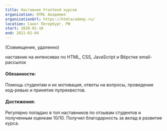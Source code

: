 ```yaml
---
title: Наставник Frontend курсов
organization: HTML Академия
organizationUrl: https://htmlacademy.ru/
location: Санкт Петербург, РФ
start: 2020-01-18
end: 2021-02-04
---
```


(Совмещение, удаленно)

наставник на интенсивах по HTML, CSS, JavaScript и Вёрстке email-рассылок

#### Обязанности:

Помощь студентам и их мотивация, ответы на вопросы, проведение код-ревью и принятие пулреквестов.

#### Достижения:

Регулярно попадаю в топ наставников по отзывам студентов и полученным оценкам 10/10.
Получил благодарность за вклад в развитие курса.
